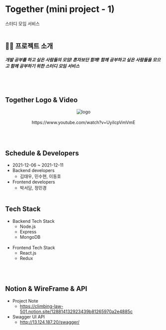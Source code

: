 # Together (mini project - 1)
스터디 모임 서비스
<br></br>

## 👋🏻 프로젝트 소개
##### 개발 공부를 하고 싶은 사람들의 모임! 혼자보단 함께! 함께 공부하고 싶은 사람들을 모으고 함께 공부하기 위한 스터디 모임 서비스 
<br></br>

## Together Logo & Video 
<p align="center">
<img src="https://user-images.githubusercontent.com/65863834/145668932-4a6c3e3c-886f-423c-8494-7aad7764a3ee.png" alt="logo" />
<br></br>
https://www.youtube.com/watch?v=UyiIcpVmVmE
</p>
<br></br>

## Schedule & Developers
- 2021-12-06 ~ 2021-12-11
- Backend developers 
  - 김태우, 민수현, 이동호
- Frontend developers 
  - 박서담, 정민경 
<br></br>

## Tech Stack
- Backend Tech Stack
  - Node.js
  - Express
  - MongoDB
<br></br>
- Frontend Tech Stack
  - React.js
  - Redux

<br></br>
## Notion & WireFrame & API
- Project Note
  - https://climbing-law-501.notion.site/128814132923439b81265970a2e4885c
- Swagger UI API
  - http://13.124.187.20/swagger/
 
<br></br>
<br></br>
<br></br>
<br></br>
